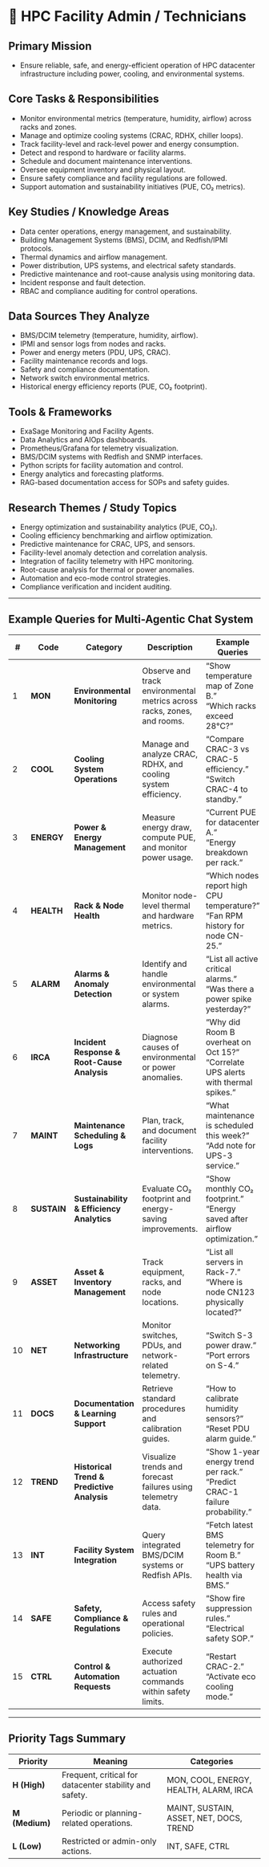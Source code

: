 # 🧠 HPC Facility Admin / Technicians

## **Primary Mission**
- Ensure reliable, safe, and energy-efficient operation of HPC datacenter infrastructure including power, cooling, and environmental systems.

## **Core Tasks & Responsibilities**
- Monitor environmental metrics (temperature, humidity, airflow) across racks and zones.  
- Manage and optimize cooling systems (CRAC, RDHX, chiller loops).  
- Track facility-level and rack-level power and energy consumption.  
- Detect and respond to hardware or facility alarms.  
- Schedule and document maintenance interventions.  
- Oversee equipment inventory and physical layout.  
- Ensure safety compliance and facility regulations are followed.  
- Support automation and sustainability initiatives (PUE, CO₂ metrics).

## **Key Studies / Knowledge Areas**
- Data center operations, energy management, and sustainability.  
- Building Management Systems (BMS), DCIM, and Redfish/IPMI protocols.  
- Thermal dynamics and airflow management.  
- Power distribution, UPS systems, and electrical safety standards.  
- Predictive maintenance and root-cause analysis using monitoring data.  
- Incident response and fault detection.  
- RBAC and compliance auditing for control operations.

## **Data Sources They Analyze**
- BMS/DCIM telemetry (temperature, humidity, airflow).  
- IPMI and sensor logs from nodes and racks.  
- Power and energy meters (PDU, UPS, CRAC).  
- Facility maintenance records and logs.  
- Safety and compliance documentation.  
- Network switch environmental metrics.  
- Historical energy efficiency reports (PUE, CO₂ footprint).

## **Tools & Frameworks**
- ExaSage Monitoring and Facility Agents.  
- Data Analytics and AIOps dashboards.  
- Prometheus/Grafana for telemetry visualization.  
- BMS/DCIM systems with Redfish and SNMP interfaces.  
- Python scripts for facility automation and control.  
- Energy analytics and forecasting platforms.  
- RAG-based documentation access for SOPs and safety guides.

## **Research Themes / Study Topics**
- Energy optimization and sustainability analytics (PUE, CO₂).  
- Cooling efficiency benchmarking and airflow optimization.  
- Predictive maintenance for CRAC, UPS, and sensors.  
- Facility-level anomaly detection and correlation analysis.  
- Integration of facility telemetry with HPC monitoring.  
- Root-cause analysis for thermal or power anomalies.  
- Automation and eco-mode control strategies.  
- Compliance verification and incident auditing.

---

## **Example Queries for Multi-Agentic Chat System**

| # | Code | Category | Description | Example Queries | Priority |
|---|------|-----------|--------------|-----------------|-----------|
| 1 | **MON** | **Environmental Monitoring** | Observe and track environmental metrics across racks, zones, and rooms. | “Show temperature map of Zone B.”<br>“Which racks exceed 28°C?” | **H** |
| 2 | **COOL** | **Cooling System Operations** | Manage and analyze CRAC, RDHX, and cooling system efficiency. | “Compare CRAC-3 vs CRAC-5 efficiency.”<br>“Switch CRAC-4 to standby.” | **H** |
| 3 | **ENERGY** | **Power & Energy Management** | Measure energy draw, compute PUE, and monitor power usage. | “Current PUE for datacenter A.”<br>“Energy breakdown per rack.” | **H** |
| 4 | **HEALTH** | **Rack & Node Health** | Monitor node-level thermal and hardware metrics. | “Which nodes report high CPU temperature?”<br>“Fan RPM history for node CN-25.” | **H** |
| 5 | **ALARM** | **Alarms & Anomaly Detection** | Identify and handle environmental or system alarms. | “List all active critical alarms.”<br>“Was there a power spike yesterday?” | **H** |
| 6 | **IRCA** | **Incident Response & Root-Cause Analysis** | Diagnose causes of environmental or power anomalies. | “Why did Room B overheat on Oct 15?”<br>“Correlate UPS alerts with thermal spikes.” | **H** |
| 7 | **MAINT** | **Maintenance Scheduling & Logs** | Plan, track, and document facility interventions. | “What maintenance is scheduled this week?”<br>“Add note for UPS-3 service.” | **M** |
| 8 | **SUSTAIN** | **Sustainability & Efficiency Analytics** | Evaluate CO₂ footprint and energy-saving improvements. | “Show monthly CO₂ footprint.”<br>“Energy saved after airflow optimization.” | **M** |
| 9 | **ASSET** | **Asset & Inventory Management** | Track equipment, racks, and node locations. | “List all servers in Rack-7.”<br>“Where is node CN123 physically located?” | **M** |
| 10 | **NET** | **Networking Infrastructure** | Monitor switches, PDUs, and network-related telemetry. | “Switch S-3 power draw.”<br>“Port errors on S-4.” | **M** |
| 11 | **DOCS** | **Documentation & Learning Support** | Retrieve standard procedures and calibration guides. | “How to calibrate humidity sensors?”<br>“Reset PDU alarm guide.” | **M** |
| 12 | **TREND** | **Historical Trend & Predictive Analysis** | Visualize trends and forecast failures using telemetry data. | “Show 1-year energy trend per rack.”<br>“Predict CRAC-1 failure probability.” | **M** |
| 13 | **INT** | **Facility System Integration** | Query integrated BMS/DCIM systems or Redfish APIs. | “Fetch latest BMS telemetry for Room B.”<br>“UPS battery health via BMS.” | **L** |
| 14 | **SAFE** | **Safety, Compliance & Regulations** | Access safety rules and operational policies. | “Show fire suppression rules.”<br>“Electrical safety SOP.” | **L** |
| 15 | **CTRL** | **Control & Automation Requests** | Execute authorized actuation commands within safety limits. | “Restart CRAC-2.”<br>“Activate eco cooling mode.” | **L** |

---

## **Priority Tags Summary**

| Priority | Meaning | Categories |
|----------|----------|------------|
| **H (High)** | Frequent, critical for datacenter stability and safety. | MON, COOL, ENERGY, HEALTH, ALARM, IRCA |
| **M (Medium)** | Periodic or planning-related operations. | MAINT, SUSTAIN, ASSET, NET, DOCS, TREND |
| **L (Low)** | Restricted or admin-only actions. | INT, SAFE, CTRL |
